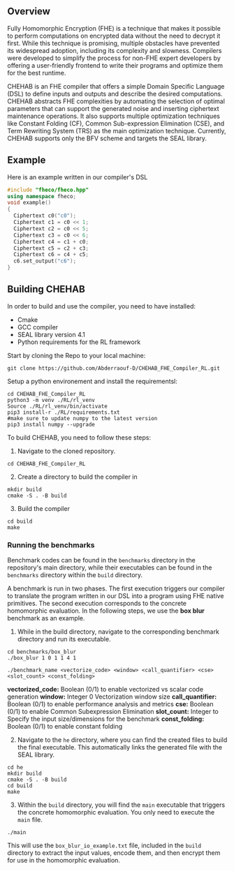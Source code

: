 ## Overview

Fully Homomorphic Encryption (FHE) is a technique that makes it possible to perform computations on encrypted data without the need to decrypt it first. While this technique is promising, multiple obstacles have prevented its widespread adoption, including its complexity and slowness. Compilers were developed to simplify the process for non-FHE expert developers by offering a user-friendly frontend to write their programs and optimize them for the best runtime.

CHEHAB is an FHE compiler that offers a simple Domain Specific Language (DSL) to define inputs and outputs and describe the desired computations. CHEHAB abstracts FHE complexities by automating the selection of optimal parameters that can support the generated noise and inserting ciphertext maintenance operations. It also supports multiple optimization techniques like Constant Folding (CF), Common Sub-expression Elimination (CSE), and Term Rewriting System (TRS) as the main optimization technique. Currently, CHEHAB supports only the BFV scheme and targets the SEAL library.

## Example

Here is an example written in our compiler's DSL

```cpp
#include "fheco/fheco.hpp"
using namespace fheco;
void example()
{
  Ciphertext c0("c0");
  Ciphertext c1 = c0 << 1;
  Ciphertext c2 = c0 << 5;
  Ciphertext c3 = c0 << 6;
  Ciphertext c4 = c1 + c0;
  Ciphertext c5 = c2 + c3;
  Ciphertext c6 = c4 + c5;
  c6.set_output("c6");
}
```

## Building CHEHAB
In order to build and use the compiler, you need to have installed:

- Cmake
- GCC compiler
- SEAL library version 4.1
- Python requirements for the RL framework

Start by cloning the Repo to your local machine:
```shell
git clone https://github.com/Abderraouf-D/CHEHAB_FHE_Compiler_RL.git
```
Setup a python environement and install the requirementsl: 

```shell 
cd CHEHAB_FHE_Compiler_RL
python3 -m venv ./RL/rl_venv 
Source ./RL/rl_venv/bin/activate
pip3 install-r ./RL/requirements.txt 
#make sure to update numpy to the latest version 
pip3 install numpy --upgrade
```

To build CHEHAB, you need to follow these steps:
1. Navigate to the cloned repository.
```shell
cd CHEHAB_FHE_Compiler_RL
```
2. Create a directory to build the compiler in
```shell
mkdir build
cmake -S . -B build
```
3. Build the compiler
```shell
cd build
make
```
### Running the benchmarks

Benchmark codes can be found in the `benchmarks` directory in the repository's main directory, while their executables can be found in the `benchmarks` directory within the `build` directory.

A benchmark is run in two phases. The first execution triggers our compiler to translate the program written in our DSL into a program using FHE native primitives. The second execution corresponds to the concrete homomorphic evaluation. In the following steps, we use the **box blur** benchmark as an example.

1. While in the build directory, navigate to the corresponding benchmark directory and run its executable.

```shell
cd benchmarks/box_blur
./box_blur 1 0 1 1 4 1
```
```shell
./benchmark_name <vectorize_code> <window> <call_quantifier> <cse> <slot_count> <const_folding> 
```


**vectorized_code:**	Boolean (0/1)	to enable vectorized vs scalar code generation
**window:**	Integer	0	Vectorization window size
**call_quantifier:**	Boolean (0/1)	to enable performance analysis and metrics
**cse:**	Boolean (0/1)	to enable Common Subexpression Elimination
**slot_count:**	Integer	to Specify the input size/dimensions for the benchmark
**const_folding:**	Boolean (0/1)	to enable constant folding


2. Navigate to the `he` directory, where you can find the created files to build the final executable. This automatically links the generated file with the SEAL library.

```shell
cd he
mkdir build
cmake -S . -B build
cd build
make
```
3. Within the `build` directory, you will find the `main` executable that triggers the concrete homomorphic evaluation. You only need to execute the `main` file.

```shell
./main
```

This will use the `box_blur_io_example.txt` file, included in the `build` directory to extract the input values, encode them, and then encrypt them for use in the homomorphic evaluation.

